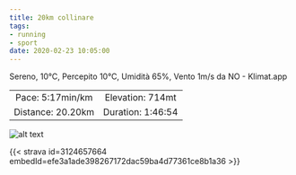 ```yaml
---
title: 20km collinare
tags:
- running
- sport
date: 2020-02-23 10:05:00
---
```


Sereno, 10°C, Percepito 10°C, Umidità 65%, Vento 1m/s da NO - Klimat.app

| | |
| :-: | :-: |
| Pace: 5:17min/km | Elevation: 714mt |
| Distance: 20.20km | Duration: 1:46:54 |



![alt text](/images/2020/20200223-activity-map.png "map")


{{< strava id=3124657664 embedId=efe3a1ade398267172dac59ba4d77361ce8b1a36 >}}
